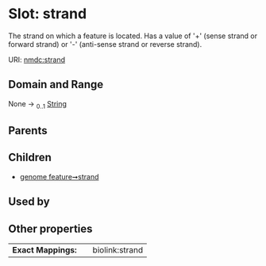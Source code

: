 
# Slot: strand


The strand on which a feature is located. Has a value of '+' (sense strand or forward strand) or '-' (anti-sense strand or reverse strand).

URI: [nmdc:strand](https://microbiomedata/meta/strand)


## Domain and Range

None &#8594;  <sub>0..1</sub> [String](types/String.md)

## Parents


## Children

 *  [genome feature➞strand](genome_feature_strand.md)

## Used by


## Other properties

|  |  |  |
| --- | --- | --- |
| **Exact Mappings:** | | biolink:strand |

